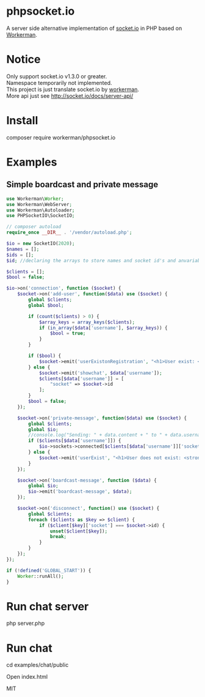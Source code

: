 # phpsocket.io
A server side alternative implementation of [socket.io](https://github.com/socketio/socket.io) in PHP based on [Workerman](https://github.com/walkor/Workerman).<br>

# Notice
Only support socket.io v1.3.0 or greater. <br>
Namespace temporarily not implemented.<br>
This project is just translate socket.io by [workerman](https://github.com/walkor/Workerman).<br>
More api just see http://socket.io/docs/server-api/ 

# Install
composer require workerman/phpsocket.io

# Examples
## Simple boardcast and private message
```php
use Workerman\Worker;
use Workerman\WebServer;
use Workerman\Autoloader;
use PHPSocketIO\SocketIO;

// composer autoload
require_once __DIR__ . '/vendor/autoload.php';

$io = new SocketIO(2020);
$names = [];
$ids = [];
$id; //declaring the arrays to store names and socket id's and anvariable id.

$clients = [];
$bool = false;

$io->on('connection', function ($socket) {
    $socket->on('add-user', function($data) use ($socket) {
        global $clients;
        global $bool;

        if (count($clients) > 0) {
            $array_keys = array_keys($clients);
            if (in_array($data['username'], $array_keys)) {
                $bool = true;
            }
        }

        if ($bool) {
            $socket->emit('userExistonRegistration', "<h1>User exist: <strong>" . $data['username'] . "</strong></h1>");
        } else {
            $socket->emit('showchat', $data['username']);
            $clients[$data['username']] = [
                "socket" => $socket->id
            ];
        }
        $bool = false;
    });

    $socket->on('private-message', function($data) use ($socket) {
        global $clients;
        global $io;
        //console.log("Sending: " + data.content + " to " + data.username + " from " + data.from);
        if ($clients[$data['username']]) {
            $io->sockets->connected[$clients[$data['username']]['socket']]->emit("add-message", $data);
        } else {
            $socket->emit('userExist', "<h1>User does not exist: <strong>" . $data['username'] . "</strong></h1>");
        }
    });

    $socket->on('boardcast-message', function ($data) {
        global $io;
        $io->emit('boardcast-message', $data);
    });

    $socket->on('disconnect', function() use ($socket) {
        global $clients;
        foreach ($clients as $key => $client) {
            if ($client[$key]['socket'] === $socket->id) {
                unset($client[$key]);
                break;
            }
        }
    });
});

if (!defined('GLOBAL_START')) {
    Worker::runAll();
}
```

# Run chat server
php server.php

# Run chat 
cd examples/chat/public

Open index.html

MIT